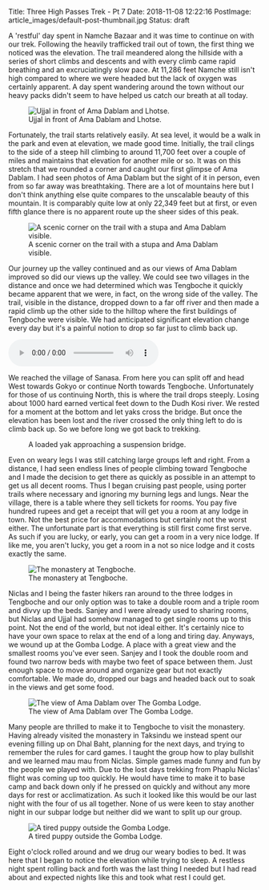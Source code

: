 Title: Three High Passes Trek - Pt 7
Date: 2018-11-08 12:22:16
PostImage: article_images/default-post-thumbnail.jpg
Status: draft

<p>A 'restful' day spent in Namche Bazaar and it was time to continue on with our trek. Following the heavily trafficked trail out of town, the first thing we noticed was the elevation. The trail meandered along the hillside with a series of short climbs and descents and with every climb came rapid breathing and an excruciatingly slow pace. At 11,286 feet Namche still isn't high compared to where we were headed but the lack of oxygen was certainly apparent. A day spent wandering around the town without our heavy packs didn't seem to have helped us catch our breath at all today.</p>

<figure><img class="size-large wp-image-974" src="/images/article_images/2018/11/DSC02756-1024x1024.jpg" alt="Ujjal in front of Ama Dablam and Lhotse." /><figcaption>Ujjal in front of Ama Dablam and Lhotse.</figcaption></figure>

<p>Fortunately, the trail starts relatively easily. At sea level, it would be a walk in the park and even at elevation, we made good time. Initially, the trail clings to the side of a steep hill climbing to around 11,700 feet over a couple of miles and maintains that elevation for another mile or so. It was on this stretch that we rounded a corner and caught our first glimpse of Ama Dablam. I had seen photos of Ama Dablam but the sight of it in person, even from so far away was breathtaking. There are a lot of mountains here but I don't think anything else quite compares to the unscalable beauty of this mountain. It is comparably quite low at only 22,349 feet but at first, or even fifth glance there is no apparent route up the sheer sides of this peak.</p>

<figure><img class="size-large wp-image-975" src="/images/article_images/2018/11/DSC02749-1024x768.jpg" alt="A scenic corner on the trail with a stupa and Ama Dablam visible." /><figcaption>A scenic corner on the trail with a stupa and Ama Dablam visible.</figcaption></figure>

<p>Our journey up the valley continued and as our views of Ama Dablam improved so did our views up the valley. We could see two villages in the distance and once we had determined which was Tengboche it quickly became apparent that we were, in fact, on the wrong side of the valley. The trail, visible in the distance, dropped down to a far off river and then made a rapid climb up the other side to the hilltop where the first buildings of Tengboche were visible. We had anticipated significant elevation change every day but it's a painful notion to drop so far just to climb back up.</p>

<audio controls>
<source src="/images/article_images/www.jereamon.com/wp-content/uploads/2018/11/Yaks-6.wav">

</audio>

<p>We reached the village of Sanasa. From here you can split off and head West towards Gokyo or continue North towards Tengboche. Unfortunately for those of us continuing North, this is where the trail drops steeply. Losing about 1000 hard earned vertical feet down to the Dudh Kosi river. We rested for a moment at the bottom and let yaks cross the bridge. But once the elevation has been lost and the river crossed the only thing left to do is climb back up. So we before long we got back to trekking.</p>

<figure><img class="size-large wp-image-981" src="/images/article_images/2018/11/DSC02764-1024x1024.jpg" alt="" /><figcaption>A loaded yak approaching a suspension bridge.</figcaption></figure>

<p>Even on weary legs I was still catching large groups left and right. From a distance, I had seen endless lines of people climbing toward Tengboche and I made the decision to get there as quickly as possible in an attempt to get us all decent rooms. Thus I began cruising past people, using porter trails where necessary and ignoring my burning legs and lungs. Near the village, there is a table where they sell tickets for rooms. You pay five hundred rupees and get a receipt that will get you a room at any lodge in town. Not the best price for accommodations but certainly not the worst either. The unfortunate part is that everything is still first come first serve. As such if you are lucky, or early, you can get a room in a very nice lodge. If like me, you aren't lucky, you get a room in a not so nice lodge and it costs exactly the same.</p>

<figure><img class="size-large wp-image-984" src="/images/article_images/2018/11/DSC02770-1024x1024.jpg" alt="The monastery at Tengboche." /><figcaption>The monastery at Tengboche.</figcaption></figure>

<p>Niclas and I being the faster hikers ran around to the three lodges in Tengboche and our only option was to take a double room and a triple room and divvy up the beds. Sanjey and I were already used to sharing rooms, but Niclas and Ujjal had somehow managed to get single rooms up to this point. Not the end of the world, but not ideal either. It's certainly nice to have your own space to relax at the end of a long and tiring day. Anyways, we wound up at the Gomba Lodge. A place with a great view and the smallest rooms you've ever seen. Sanjey and I took the double room and found two narrow beds with maybe two feet of space between them. Just enough space to move around and organize gear but not exactly comfortable. We made do, dropped our bags and headed back out to soak in the views and get some food.</p>

<figure><img class="size-large wp-image-983" src="/images/article_images/2018/11/DSC02775-1024x1024.jpg" alt="The view of Ama Dablam over The Gomba Lodge." /><figcaption>The view of Ama Dablam over The Gomba Lodge.</figcaption></figure>

<p>Many people are thrilled to make it to Tengboche to visit the monastery. Having already visited the monastery in Taksindu we instead spent our evening filling up on Dhal Baht, planning for the next days, and trying to remember the rules for card games. I taught the group how to play bullshit and we learned mau mau from Niclas. Simple games made funny and fun by the people we played with. Due to the lost days trekking from Phaplu Niclas' flight was coming up too quickly. He would have time to make it to base camp and back down only if he pressed on quickly and without any more days for rest or acclimatization. As such it looked like this would be our last night with the four of us all together. None of us were keen to stay another night in our subpar lodge but neither did we want to split up our group.</p>

<figure><img class="size-large wp-image-985" src="/images/article_images/2018/11/DSC02787-1024x768.jpg" alt="A tired puppy outside the Gomba Lodge." /><figcaption>A tired puppy outside the Gomba Lodge.</figcaption></figure>

<p>Eight o'clock rolled around and we drug our weary bodies to bed. It was here that I began to notice the elevation while trying to sleep. A restless night spent rolling back and forth was the last thing I needed but I had read about and expected nights like this and took what rest I could get.</p>